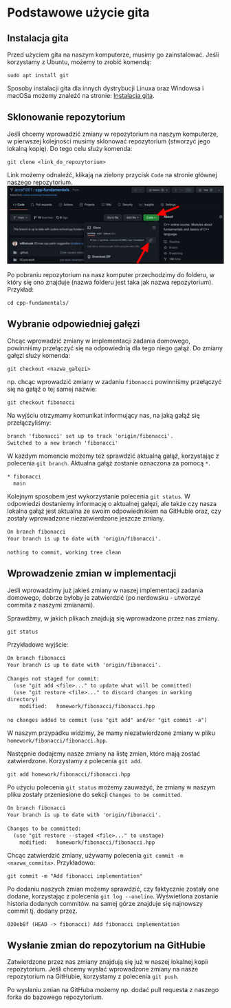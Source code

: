 # Podstawowe użycie gita
## Instalacja gita
Przed użyciem gita na naszym komputerze, musimy go zainstalować.
Jeśli korzystamy z Ubuntu, możemy to zrobić komendą:
```
sudo apt install git
```
Sposoby instalacji gita dla innych dystrybucji Linuxa oraz Windowsa i macOSa możemy znaleźć na stronie: [Instalacja gita](https://git-scm.com/downloads).

## Sklonowanie repozytorium
Jeśli chcemy wprowadzić zmiany w repozytorium na naszym komputerze, w pierwszej kolejności musimy sklonować repozytorium (stworzyć jego lokalną kopię).
Do tego celu służy komenda:
```
git clone <link_do_repozytorium>
```
Link możemy odnaleźć, klikają na zielony przycisk `Code` na stronie głównej naszego repozytorium.
![Link do repozytorium](github_url.png)

Po pobraniu repozytorium na nasz komputer przechodzimy do folderu, w który się ono znajduje (nazwa folderu jest taka jak nazwa repozytorium). Przykład:
```
cd cpp-fundamentals/
```

## Wybranie odpowiedniej gałęzi
Chcąc wprowadzić zmiany w implementacji zadania domowego, powinniśmy przełączyć się na odpowiednią dla tego niego gałąź.
Do zmiany gałęzi służy komenda:
```
git checkout <nazwa_gałęzi>
```
np. chcąc wprowadzić zmiany w zadaniu `fibonacci` powinniśmy przełączyć się na gałąź o tej samej nazwie:
```
git checkout fibonacci
```
Na wyjściu otrzymamy komunikat informujący nas, na jaką gałąź się przełączyliśmy:
```
branch 'fibonacci' set up to track 'origin/fibonacci'.
Switched to a new branch 'fibonacci'
```

W każdym momencie możemy też sprawdzić aktualną gałąź, korzystając z polecenia `git branch`.
Aktualna gałąź zostanie oznaczona za pomocą `*`.
```
* fibonacci
  main
```
Kolejnym sposobem jest wykorzystanie polecenia `git status`.
W odpowiedzi dostaniemy informację o aktualnej gałęzi, ale także czy nasza lokalna gałąź jest aktualna ze swoim odpowiednikiem na GitHubie oraz, czy zostały wprowadzone niezatwierdzone jeszcze zmiany.
```
On branch fibonacci
Your branch is up to date with 'origin/fibonacci'.

nothing to commit, working tree clean
```

## Wprowadzenie zmian w implementacji
Jeśli wprowadzimy już jakieś zmiany w naszej implementacji zadania domowego, dobrze byłoby je zatwierdzić (po nerdowsku - utworzyć commita z naszymi zmianami).

Sprawdźmy, w jakich plikach znajdują się wprowadzone przez nas zmiany.
```
git status
```

Przykładowe wyjście:
```
On branch fibonacci
Your branch is up to date with 'origin/fibonacci'.

Changes not staged for commit:
  (use "git add <file>..." to update what will be committed)
  (use "git restore <file>..." to discard changes in working directory)
	modified:   homework/fibonacci/fibonacci.hpp

no changes added to commit (use "git add" and/or "git commit -a")
```

W naszym przypadku widzimy, że mamy niezatwierdzone zmiany w pliku `homework/fibonacci/fibonacci.hpp`.

Następnie dodajemy nasze zmiany na listę zmian, które mają zostać zatwierdzone. Korzystamy z polecenia `git add`.
```
git add homework/fibonacci/fibonacci.hpp
```

Po użyciu polecenia `git status` możemy zauważyć, że zmiany w naszym pliku zostały przeniesione do sekcji `Changes to be committed`.
```
On branch fibonacci
Your branch is up to date with 'origin/fibonacci'.

Changes to be committed:
  (use "git restore --staged <file>..." to unstage)
	modified:   homework/fibonacci/fibonacci.hpp
```

Chcąc zatwierdzić zmiany, używamy polecenia `git commit -m <nazwa_commita>`.
Przykładowo:
```
git commit -m "Add fibonacci implementation"
```

Po dodaniu naszych zmian możemy sprawdzić, czy faktycznie zostały one dodane, korzystając z polecenia `git log --oneline`.
Wyświetlona zostanie historia dodanych commitów.
na samej górze znajduje się najnowszy commit tj. dodany przez.
```
030eb8f (HEAD -> fibonacci) Add fibonacci implementation
```

## Wysłanie zmian do repozytorium na GitHubie
Zatwierdzone przez nas zmiany znajdują się już w naszej lokalnej kopii repozytorium. Jeśli chcemy wysłać wprowadzone zmiany na nasze repozytorium na GitHubie, korzystamy z polecenia `git push`.

Po wysłaniu zmian na GitHuba możemy np. dodać pull requesta z naszego forka do bazowego repozytorium.
